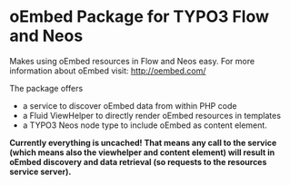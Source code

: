 # oEmbed Package for TYPO3 Flow and Neos

Makes using oEmbed resources in Flow and Neos easy.
For more information about oEmbed visit: http://oembed.com/

The package offers
* a service to discover oEmbed data from within PHP code
* a Fluid ViewHelper to directly render oEmbed resources in templates
* a TYPO3 Neos node type to include oEmbed as content element.

**Currently everything is uncached! That means any call to the service (which means also the viewhelper and content element) will result in oEmbed discovery and data retrieval (so requests to the resources service server).**
